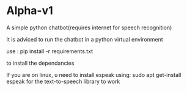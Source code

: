 # Alpha-v1
A simple python chatbot(requires internet for speech recognition)


It is adviced to run the chatbot in a python virtual environment

use :
pip install -r requirements.txt

to install the dependancies

If you are on linux, u need to install espeak using: 
sudo apt get-install espeak 
for the text-to-speech library to work
